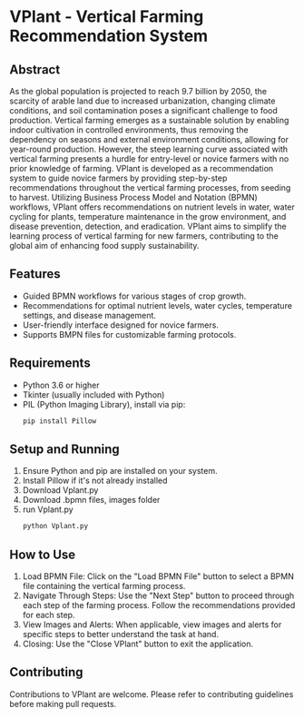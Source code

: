 # VPlant - Vertical Farming Recommendation System

## Abstract

As the global population is projected to reach 9.7 billion by 2050, the scarcity of arable land due to increased urbanization, changing climate conditions, and soil contamination poses a significant challenge to food production. Vertical farming emerges as a sustainable solution by enabling indoor cultivation in controlled environments, thus removing the dependency on seasons and external environment conditions, allowing for year-round production. However, the steep learning curve associated with vertical farming presents a hurdle for entry-level or novice farmers with no prior knowledge of farming. VPlant is developed as a recommendation system to guide novice farmers by providing step-by-step recommendations throughout the vertical farming processes, from seeding to harvest. Utilizing Business Process Model and Notation (BPMN) workflows, VPlant offers recommendations on nutrient levels in water, water cycling for plants, temperature maintenance in the grow environment, and disease prevention, detection, and eradication. VPlant aims to simplify the learning process of vertical farming for new farmers, contributing to the global aim of enhancing food supply sustainability.

## Features

- Guided BPMN workflows for various stages of crop growth.
- Recommendations for optimal nutrient levels, water cycles, temperature settings, and disease management.
- User-friendly interface designed for novice farmers.
- Supports BMPN files for customizable farming protocols.

## Requirements

- Python 3.6 or higher
- Tkinter (usually included with Python)
- PIL (Python Imaging Library), install via pip:
  ```bash
  pip install Pillow

## Setup and Running
1. Ensure Python and pip are installed on your system.
2. Install Pillow if it's not already installed
3. Download Vplant.py
4. Download .bpmn files, images folder
5. run Vplant.py
    ```bash
    python Vplant.py


## How to Use
1. Load BPMN File: Click on the "Load BPMN File" button to select a BPMN file containing the vertical farming process.
2. Navigate Through Steps: Use the "Next Step" button to proceed through each step of the farming process. Follow the recommendations provided for each step.
3. View Images and Alerts: When applicable, view images and alerts for specific steps to better understand the task at hand.
4. Closing: Use the "Close VPlant" button to exit the application.

## Contributing
Contributions to VPlant are welcome. Please refer to contributing guidelines before making pull requests.




